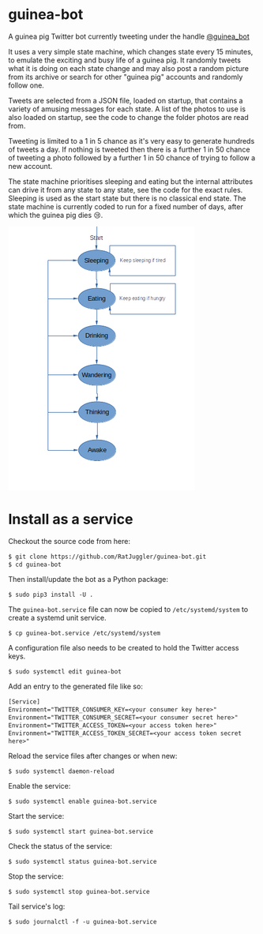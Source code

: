 # guinea-bot
A guinea pig Twitter bot currently tweeting under the handle [@guinea_bot](https://twitter.com/guinea_bot)

It uses a very simple state machine, which changes state every 15 minutes, to emulate the exciting and busy life of a
guinea pig. It randomly tweets what it is doing on each state change and may also post a random picture from its archive
or search for other "guinea pig" accounts and randomly follow one. 

Tweets are selected from a JSON file, loaded on startup, that contains a variety of amusing messages for each state. A
list of the photos to use is also loaded on startup, see the code to change the folder photos are read from.

Tweeting is limited to a 1 in 5 chance as it's very easy to generate hundreds of tweets a day. If nothing is tweeted
then there is a further 1 in 50 chance of tweeting a photo followed by a further 1 in 50 chance of trying to follow a
new account.

The state machine prioritises sleeping and eating but the internal attributes can drive it from any state to any state,
see the code for the exact rules. Sleeping is used as the start state but there is no classical end state. The state
machine is currently coded to run for a fixed number of days, after which the guinea pig dies :cry:.

![Image of Guinea Pig States](https://raw.githubusercontent.com/RatJuggler/guinea-bot/master/gp-states.png)

# Install as a service

Checkout the source code from here:
```
$ git clone https://github.com/RatJuggler/guinea-bot.git
$ cd guinea-bot
```
Then install/update the bot as a Python package:
```
$ sudo pip3 install -U .
```
The `guinea-bot.service` file can now be copied to `/etc/systemd/system` to create a systemd unit service. 
```
$ cp guinea-bot.service /etc/systemd/system
```
A configuration file also needs to be created to hold the Twitter access keys.
```
$ sudo systemctl edit guinea-bot
```
Add an entry to the generated file like so:
```
[Service]
Environment="TWITTER_CONSUMER_KEY=<your consumer key here>"
Environment="TWITTER_CONSUMER_SECRET=<your consumer secret here>"
Environment="TWITTER_ACCESS_TOKEN=<your access token here>"
Environment="TWITTER_ACCESS_TOKEN_SECRET=<your access token secret here>"
```
Reload the service files after changes or when new:
```
$ sudo systemctl daemon-reload
```
Enable the service:
```
$ sudo systemctl enable guinea-bot.service
```
Start the service:
```
$ sudo systemctl start guinea-bot.service
```
Check the status of the service:
```
$ sudo systemctl status guinea-bot.service
```
Stop the service:
```
$ sudo systemctl stop guinea-bot.service
```
Tail service's log:
```
$ sudo journalctl -f -u guinea-bot.service
```
